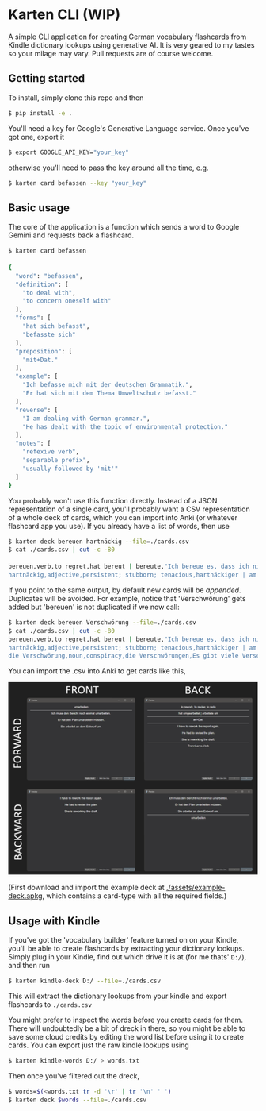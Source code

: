 # Karten CLI (WIP)

A simple CLI application for creating German vocabulary flashcards from Kindle dictionary lookups using generative AI. It is very geared to my tastes so your milage may vary. Pull requests are of course welcome.

## Getting started

To install, simply clone this repo and then

```bash
$ pip install -e .
```

You'll need a key for Google's Generative Language service. Once you've got one, export it 

```bash
$ export GOOGLE_API_KEY="your_key"
```

otherwise you'll need to pass the key around all the time, e.g.

```bash
$ karten card befassen --key "your_key"
```

## Basic usage

The core of the application is a function which sends a word to Google Gemini and requests back a flashcard. 

```bash
$ karten card befassen

{
  "word": "befassen",
  "definition": [
    "to deal with",
    "to concern oneself with"
  ],
  "forms": [
    "hat sich befasst",
    "befasste sich"
  ],
  "preposition": [
    "mit+Dat."
  ],
  "example": [
    "Ich befasse mich mit der deutschen Grammatik.",
    "Er hat sich mit dem Thema Umweltschutz befasst."
  ],
  "reverse": [
    "I am dealing with German grammar.",
    "He has dealt with the topic of environmental protection."
  ],
  "notes": [
    "refexive verb",
    "separable prefix",
    "usually followed by 'mit'"
  ]
}
```

You probably won't use this function directly. Instead of a JSON representation of a single card, you'll probably want a CSV representation of a whole deck of cards, which you can import into Anki (or whatever flashcard app you use). If you already have a list of words, then use

```bash
$ karten deck bereuen hartnäckig --file=./cards.csv
$ cat ./cards.csv | cut -c -80

bereuen,verb,to regret,hat bereut | bereute,"Ich bereue es, dass ich nicht mehr 
hartnäckig,adjective,persistent; stubborn; tenacious,hartnäckiger | am hartnä
```

If you point to the same output, by default new cards will be *appended*. Duplicates will be avoided. For example, notice that 'Verschwörung' gets added but 'bereuen' is not duplicated if we now call:


```bash
$ karten deck bereuen Verschwörung --file=./cards.csv
$ cat ./cards.csv | cut -c -80
bereuen,verb,to regret,hat bereut | bereute,"Ich bereue es, dass ich nicht mehr 
hartnäckig,adjective,persistent; stubborn; tenacious,hartnäckiger | am hartnä
die Verschwörung,noun,conspiracy,die Verschwörungen,Es gibt viele Verschwörun
```

You can import the .csv into Anki to get cards like this,

![Example Anki cards after import](./assets/example-card.png)

(First download and import the example deck at [./assets/example-deck.apkg](./assets/example-deck.apkg), which contains a card-type with all the required fields.)

## Usage with Kindle

If you've got the 'vocabulary builder' feature turned on on your Kindle, you'll be able to create flashcards by extracting your dictionary lookups. Simply plug in your Kindle, find out which drive it is at (for me thats' `D:/`), and then run

```bash
$ karten kindle-deck D:/ --file=./cards.csv
```

This will extract the dictionary lookups from your kindle and export flashcards to `./cards.csv`

You might prefer to inspect the words before you create cards for them. There will undoubtedly be a bit of dreck in there, so you might be able to save some cloud credits by editing the word list before using it to create cards. You can export just the raw kindle lookups using

```bash
$ karten kindle-words D:/ > words.txt
```

Then once you've filtered out the dreck,

```bash
$ words=$(<words.txt tr -d '\r' | tr '\n' ' ')
$ karten deck $words --file=./cards.csv
```




